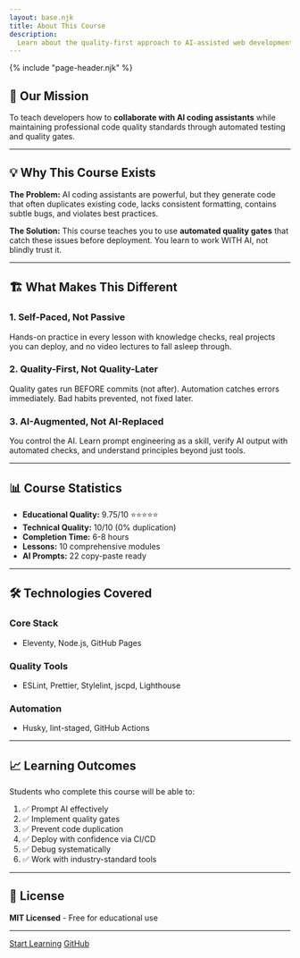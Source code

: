 ```yaml
---
layout: base.njk
title: About This Course
description:
  Learn about the quality-first approach to AI-assisted web development
---
```


{% include "page-header.njk" %}

<div class="content">

## 🎯 Our Mission

To teach developers how to **collaborate with AI coding assistants** while
maintaining professional code quality standards through automated testing and
quality gates.

---

## 💡 Why This Course Exists

**The Problem:** AI coding assistants are powerful, but they generate code that
often duplicates existing code, lacks consistent formatting, contains subtle
bugs, and violates best practices.

**The Solution:** This course teaches you to use **automated quality gates**
that catch these issues before deployment. You learn to work WITH AI, not
blindly trust it.

---

## 🏗️ What Makes This Different

### 1. Self-Paced, Not Passive

Hands-on practice in every lesson with knowledge checks, real projects you can
deploy, and no video lectures to fall asleep through.

### 2. Quality-First, Not Quality-Later

Quality gates run BEFORE commits (not after). Automation catches errors
immediately. Bad habits prevented, not fixed later.

### 3. AI-Augmented, Not AI-Replaced

You control the AI. Learn prompt engineering as a skill, verify AI output with
automated checks, and understand principles beyond just tools.

---

## 📊 Course Statistics

- **Educational Quality:** 9.75/10 ⭐⭐⭐⭐⭐
- **Technical Quality:** 10/10 (0% duplication)
- **Completion Time:** 6-8 hours
- **Lessons:** 10 comprehensive modules
- **AI Prompts:** 22 copy-paste ready

---

## 🛠️ Technologies Covered

### Core Stack

- Eleventy, Node.js, GitHub Pages

### Quality Tools

- ESLint, Prettier, Stylelint, jscpd, Lighthouse

### Automation

- Husky, lint-staged, GitHub Actions

---

## 📈 Learning Outcomes

Students who complete this course will be able to:

1. ✅ Prompt AI effectively
2. ✅ Implement quality gates
3. ✅ Prevent code duplication
4. ✅ Deploy with confidence via CI/CD
5. ✅ Debug systematically
6. ✅ Work with industry-standard tools

---

## 📜 License

**MIT Licensed** - Free for educational use

---

<p class="cta-box">
  <a href="/is117_ai_test_practice/lessons/" class="btn btn-primary">Start Learning</a>
  <a href="https://github.com/kaw393939/is117_ai_test_practice" class="btn btn-secondary">GitHub</a>
</p>

</div>

